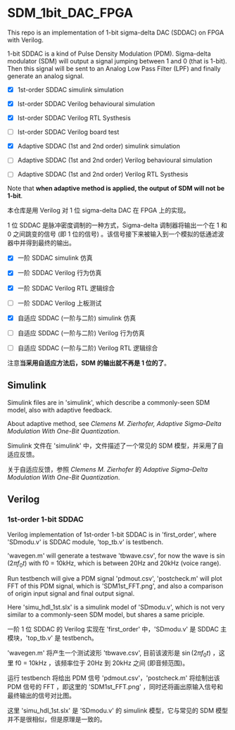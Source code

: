 # SDM_1bit_DAC_FPGA

This repo is an implementation of 1-bit sigma-delta DAC (SDDAC) on FPGA with Verilog.

1-bit SDDAC is a kind of Pulse Density Modulation (PDM). Sigma-delta modulator (SDM) will output a signal jumping between 1 and 0 (that is 1-bit). Then this signal will be sent to an Analog Low Pass Filter (LPF) and finally generate an analog signal.

- [X] 1st-order SDDAC simulink simulation

- [X] lst-order SDDAC Verilog behavioural simulation

- [X] lst-order SDDAC Verilog RTL Systhesis

- [ ] lst-order SDDAC Verilog board test

- [X] Adaptive SDDAC (1st and 2nd order) simulink simulation

- [ ] Adaptive SDDAC (1st and 2nd order) Verilog behavioural simulation

- [ ] Adaptive SDDAC (1st and 2nd order) Verilog RTL Systhesis

Note that **when adaptive method is applied, the output of SDM will not be 1-bit**.

本仓库是用 Verilog 对 1 位 sigma-delta DAC 在 FPGA 上的实现。

1 位 SDDAC 是脉冲密度调制的一种方式，Sigma-delta 调制器将输出一个在 1 和 0 之间跳变的信号 (即 1 位的信号) 。该信号接下来被输入到一个模拟的低通滤波器中并得到最终的输出。

- [X] 一阶 SDDAC simulink 仿真

- [X] 一阶 SDDAC Verilog 行为仿真

- [X] 一阶 SDDAC Verilog RTL 逻辑综合

- [ ] 一阶 SDDAC Verilog 上板测试

- [X] 自适应 SDDAC (一阶与二阶) simulink 仿真

- [ ] 自适应 SDDAC (一阶与二阶) Verilog 行为仿真

- [ ] 自适应 SDDAC (一阶与二阶) Verilog RTL 逻辑综合

注意**当采用自适应方法后，SDM 的输出就不再是 1 位的了**。

## Simulink

Simulink files are in 'simulink', which describe a commonly-seen SDM model, also with adaptive feedback.

About adaptive method, see *Clemens M. Zierhofer, Adaptive Sigma–Delta Modulation With One-Bit Quantization*.

Simulink 文件在 'simulink' 中，文件描述了一个常见的 SDM 模型，并采用了自适应反馈。

关于自适应反馈，参照 *Clemens M. Zierhofer* 的 *Adaptive Sigma–Delta Modulation With One-Bit Quantization*.

## Verilog

### 1st-order 1-bit SDDAC

Verilog implementation of 1st-order 1-bit SDDAC is in 'first_order', where 'SDmodu.v' is SDDAC module, 'top_tb.v' is testbench.

'wavegen.m' will generate a testwave 'tbwave.csv', for now the wave is $\sin(2 \pi f_0 t)$ with f0 = 10kHz, which is between 20Hz and 20kHz (voice range).

Run testbench will give a PDM signal 'pdmout.csv', 'postcheck.m' will plot FFT of this PDM signal, which is 'SDM1st_FFT.png', and also a comparison of origin input signal and final output signal.

Here 'simu_hdl_1st.slx' is a simulink model of 'SDmodu.v', which is not very similar to a commonly-seen SDM model, but shares a same priciple.

一阶 1 位 SDDAC 的 Verilog 实现在 'first_order' 中，'SDmodu.v' 是 SDDAC 主模块，'top_tb.v' 是 testbench。

'wavegen.m' 将产生一个测试波形 'tbwave.csv', 目前该波形是 $\sin(2 \pi f_0 t)$ ，这里 f0 = 10kHz ，该频率位于 20Hz 到 20kHz 之间 (即音频范围)。

运行 testbench 将给出 PDM 信号 'pdmout.csv'，'postcheck.m' 将绘制出该 PDM 信号的 FFT ，即这里的 'SDM1st_FFT.png' ，同时还将画出原输入信号和最终输出的信号对比图。

这里 'simu_hdl_1st.slx' 是 'SDmodu.v' 的 simulink 模型，它与常见的 SDM 模型并不是很相似，但是原理是一致的。
